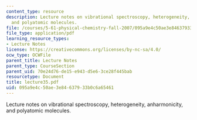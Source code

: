 ```yaml
---
content_type: resource
description: Lecture notes on vibrational spectroscopy, heterogeneity, anharmonicity,
  and polyatomic molecules.
file: /courses/5-61-physical-chemistry-fall-2007/095a9e4c50ae3e84637933b0c6a65461_lecture35.pdf
file_type: application/pdf
learning_resource_types:
- Lecture Notes
license: https://creativecommons.org/licenses/by-nc-sa/4.0/
ocw_type: OCWFile
parent_title: Lecture Notes
parent_type: CourseSection
parent_uid: 70e24d76-de15-e943-d5e6-3ce28f445bab
resourcetype: Document
title: lecture35.pdf
uid: 095a9e4c-50ae-3e84-6379-33b0c6a65461
---
```

Lecture notes on vibrational spectroscopy, heterogeneity, anharmonicity, and polyatomic molecules.